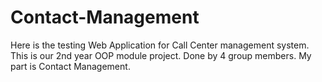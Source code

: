 # Contact-Management
Here is the testing Web Application for Call Center management system. This is our 2nd year OOP module project. Done by 4 group members. My part is Contact Management. 
